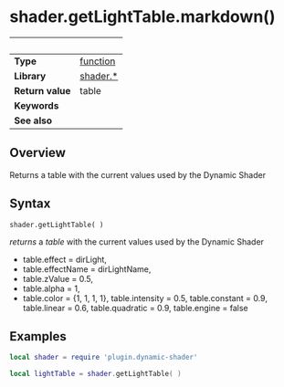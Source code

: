 # shader.getLightTable.markdown()

|                      | &nbsp; 
| -------------------- | ---------------------------------------------------------------
| __Type__             | [function](http://docs.coronalabs.com/api/type/Function.html)
| __Library__          | [shader.*](README.md)
| __Return value__     | table
| __Keywords__         | 
| __See also__         | 



## Overview

Returns a table with the current values used by the Dynamic Shader


## Syntax

	shader.getLightTable( )
  
  _*returns*_ a *table* with the current values used by the Dynamic Shader
  
  - table.effect = dirLight, 
  - table.effectName = dirLightName, 
  - table.zValue = 0.5, 
  - table.alpha = 1, 
  - table.color = {1, 1, 1, 1}, 
  table.intensity = 0.5, 
	table.constant = 0.9, 
  table.linear = 0.6, 
  table.quadratic = 0.9, 
  table.engine = false
  
## Examples

``````lua
local shader = require 'plugin.dynamic-shader'

local lightTable = shader.getLightTable( )

``````
